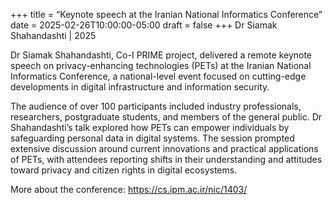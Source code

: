 +++
title = “Keynote speech at the Iranian National Informatics Conference”
date = 2025-02-26T10:00:00-05:00
draft = false
+++
Dr Siamak Shahandashti | 2025

Dr Siamak Shahandashti, Co-I PRIME project, delivered a remote keynote speech on privacy-enhancing technologies (PETs) at the Iranian National Informatics Conference, a national-level event focused on cutting-edge developments in digital infrastructure and information security.

The audience of over 100 participants included industry professionals, researchers, postgraduate students, and members of the general public. Dr Shahandashti’s talk explored how PETs can empower individuals by safeguarding personal data in digital systems. The session prompted extensive discussion around current innovations and practical applications of PETs, with attendees reporting shifts in their understanding and attitudes toward privacy and citizen rights in digital ecosystems.

More about the conference: https://cs.ipm.ac.ir/nic/1403/
